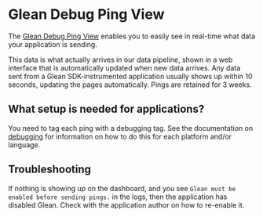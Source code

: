 # Glean Debug Ping View

The [Glean Debug Ping View](https://debug-ping-preview.firebaseapp.com/) enables you to easily see in real-time what data your application is sending.

This data is what actually arrives in our data pipeline, shown in a web
interface that is automatically updated when new data arrives. Any data sent from a Glean SDK-instrumented application usually shows up within 10 seconds,
updating the pages automatically. Pings are retained for 3 weeks.

## What setup is needed for applications?

You need to tag each ping with a debugging tag. See the documentation on
[debugging](./index.md) for information on how to do this for each platform and/or language.

## Troubleshooting

If nothing is showing up on the dashboard, and you see `Glean must be enabled before sending pings.` in the logs, then the application has disabled Glean. Check with the application author on how to re-enable it.
